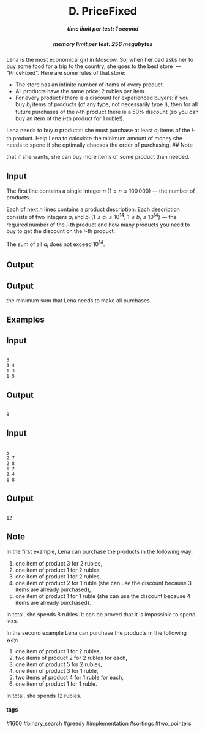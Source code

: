 <h1 style='text-align: center;'> D. PriceFixed</h1>

<h5 style='text-align: center;'>time limit per test: 1 second</h5>
<h5 style='text-align: center;'>memory limit per test: 256 megabytes</h5>

Lena is the most economical girl in Moscow. So, when her dad asks her to buy some food for a trip to the country, she goes to the best store  — "PriceFixed". Here are some rules of that store:

* The store has an infinite number of items of every product.
* All products have the same price: $2$ rubles per item.
* For every product $i$ there is a discount for experienced buyers: if you buy $b_i$ items of products (of any type, not necessarily type $i$), then for all future purchases of the $i$-th product there is a $50\%$ discount (so you can buy an item of the $i$-th product for $1$ ruble!).

Lena needs to buy $n$ products: she must purchase at least $a_i$ items of the $i$-th product. Help Lena to calculate the minimum amount of money she needs to spend if she optimally chooses the order of purchasing. ## Note

 that if she wants, she can buy more items of some product than needed.

## Input

The first line contains a single integer $n$ ($1 \leq n \leq 100\,000$) — the number of products.

Each of next $n$ lines contains a product description. Each description consists of two integers $a_i$ and $b_i$ ($1 \leq a_i \leq 10^{14}$, $1 \leq b_i \leq 10^{14}$) — the required number of the $i$-th product and how many products you need to buy to get the discount on the $i$-th product. 

The sum of all $a_i$ does not exceed $10^{14}$.

## Output

## Output

 the minimum sum that Lena needs to make all purchases. 

## Examples

## Input


```

3
3 4
1 3
1 5

```
## Output


```

8

```
## Input


```

5
2 7
2 8
1 2
2 4
1 8

```
## Output


```

12

```
## Note

In the first example, Lena can purchase the products in the following way:

1. one item of product $3$ for $2$ rubles,
2. one item of product $1$ for $2$ rubles,
3. one item of product $1$ for $2$ rubles,
4. one item of product $2$ for $1$ ruble (she can use the discount because $3$ items are already purchased),
5. one item of product $1$ for $1$ ruble (she can use the discount because $4$ items are already purchased).

In total, she spends $8$ rubles. It can be proved that it is impossible to spend less.

In the second example Lena can purchase the products in the following way:

1. one item of product $1$ for $2$ rubles,
2. two items of product $2$ for $2$ rubles for each,
3. one item of product $5$ for $2$ rubles,
4. one item of product $3$ for $1$ ruble,
5. two items of product $4$ for $1$ ruble for each,
6. one item of product $1$ for $1$ ruble.

In total, she spends $12$ rubles.



#### tags 

#1600 #binary_search #greedy #implementation #sortings #two_pointers 